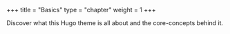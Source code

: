 +++
title = "Basics"
type = "chapter"
weight = 1
+++

Discover what this Hugo theme is all about and the core-concepts behind it.
